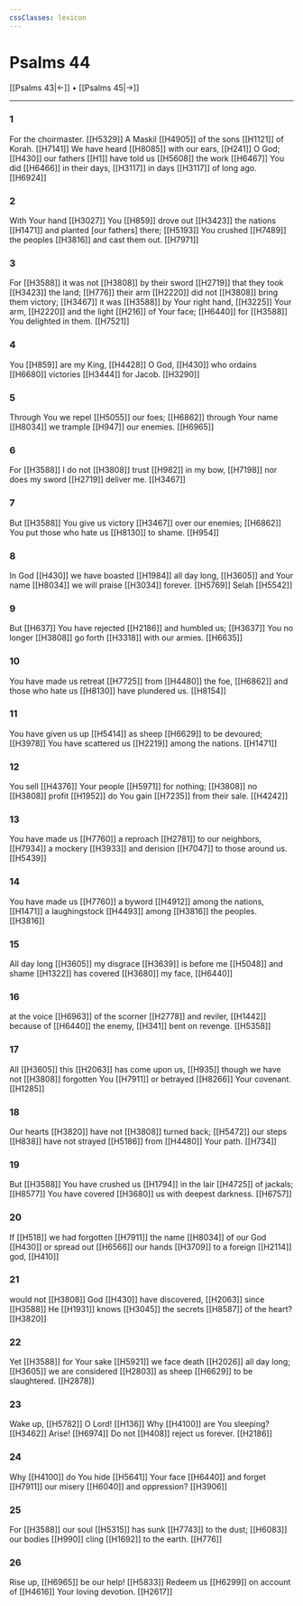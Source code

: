 ```yaml
---
cssClasses: lexicon
---
```


# Psalms 44

[[Psalms 43|←]] • [[Psalms 45|→]]

---

### 1
For the choirmaster. [[H5329]] A Maskil [[H4905]] of the sons [[H1121]] of Korah. [[H7141]] We have heard [[H8085]] with our ears, [[H241]] O God; [[H430]] our fathers [[H1]] have told us [[H5608]] the work [[H6467]] You did [[H6466]] in their days, [[H3117]] in days [[H3117]] of long ago. [[H6924]]

### 2
With Your hand [[H3027]] You [[H859]] drove out [[H3423]] the nations [[H1471]] and planted [our fathers] there; [[H5193]] You crushed [[H7489]] the peoples [[H3816]] and cast them out. [[H7971]]

### 3
For [[H3588]] it was not [[H3808]] by their sword [[H2719]] that they took [[H3423]] the land; [[H776]] their arm [[H2220]] did not [[H3808]] bring them victory; [[H3467]] it was [[H3588]] by Your right hand, [[H3225]] Your arm, [[H2220]] and the light [[H216]] of Your face; [[H6440]] for [[H3588]] You delighted in them. [[H7521]]

### 4
You [[H859]] are my King, [[H4428]] O God, [[H430]] who ordains [[H6680]] victories [[H3444]] for Jacob. [[H3290]]

### 5
Through You  we repel [[H5055]] our foes; [[H6862]] through Your name [[H8034]] we trample [[H947]] our enemies. [[H6965]]

### 6
For [[H3588]] I do not [[H3808]] trust [[H982]] in my bow, [[H7198]] nor does my sword [[H2719]] deliver me. [[H3467]]

### 7
But [[H3588]] You give us victory [[H3467]] over our enemies; [[H6862]] You put those who hate us [[H8130]] to shame. [[H954]]

### 8
In God [[H430]] we have boasted [[H1984]] all day long, [[H3605]] and Your name [[H8034]] we will praise [[H3034]] forever. [[H5769]] Selah [[H5542]]

### 9
But [[H637]] You have rejected [[H2186]] and humbled us; [[H3637]] You no longer [[H3808]] go forth [[H3318]] with our armies. [[H6635]]

### 10
You have made us retreat [[H7725]] from [[H4480]] the foe, [[H6862]] and those who hate us [[H8130]] have plundered us. [[H8154]]

### 11
You have given us up [[H5414]] as sheep [[H6629]] to be devoured; [[H3978]] You have scattered us [[H2219]] among the nations. [[H1471]]

### 12
You sell [[H4376]] Your people [[H5971]] for nothing; [[H3808]] no [[H3808]] profit [[H1952]] do You gain [[H7235]] from their sale. [[H4242]]

### 13
You have made us [[H7760]] a reproach [[H2781]] to our neighbors, [[H7934]] a mockery [[H3933]] and derision [[H7047]] to those around us. [[H5439]]

### 14
You have made us [[H7760]] a byword [[H4912]] among the nations, [[H1471]] a laughingstock [[H4493]] among [[H3816]] the peoples. [[H3816]]

### 15
All day long [[H3605]] my disgrace [[H3639]] is before me [[H5048]] and shame [[H1322]] has covered [[H3680]] my face, [[H6440]]

### 16
at the voice [[H6963]] of the scorner [[H2778]] and reviler, [[H1442]] because of [[H6440]] the enemy, [[H341]] bent on revenge. [[H5358]]

### 17
All [[H3605]] this [[H2063]] has come upon us, [[H935]] though we have not [[H3808]] forgotten You [[H7911]] or betrayed [[H8266]] Your covenant. [[H1285]]

### 18
Our hearts [[H3820]] have not [[H3808]] turned back; [[H5472]] our steps [[H838]] have not strayed [[H5186]] from [[H4480]] Your path. [[H734]]

### 19
But [[H3588]] You have crushed us [[H1794]] in the lair [[H4725]] of jackals; [[H8577]] You have covered [[H3680]] us with deepest darkness. [[H6757]]

### 20
If [[H518]] we had forgotten [[H7911]] the name [[H8034]] of our God [[H430]] or spread out [[H6566]] our hands [[H3709]] to a foreign [[H2114]] god, [[H410]]

### 21
would not [[H3808]] God [[H430]] have discovered, [[H2063]] since [[H3588]] He [[H1931]] knows [[H3045]] the secrets [[H8587]] of the heart? [[H3820]]

### 22
Yet [[H3588]] for Your sake [[H5921]] we face death [[H2026]] all day long; [[H3605]] we are considered [[H2803]] as sheep [[H6629]] to be slaughtered. [[H2878]]

### 23
Wake up, [[H5782]] O Lord! [[H136]] Why [[H4100]] are You sleeping? [[H3462]] Arise! [[H6974]] Do not [[H408]] reject us forever. [[H2186]]

### 24
Why [[H4100]] do You hide [[H5641]] Your face [[H6440]] and forget [[H7911]] our misery [[H6040]] and oppression? [[H3906]]

### 25
For [[H3588]] our soul [[H5315]] has sunk [[H7743]] to the dust; [[H6083]] our bodies [[H990]] cling [[H1692]] to the earth. [[H776]]

### 26
Rise up, [[H6965]] be our help! [[H5833]] Redeem us [[H6299]] on account of [[H4616]] Your loving devotion. [[H2617]]

